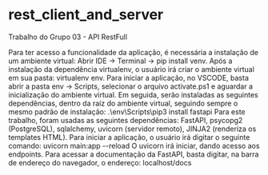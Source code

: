 # rest_client_and_server
Trabalho do Grupo 03 - API RestFull

Para ter acesso a funcionalidade da aplicação, é necessária a instalação de um ambiente virtual: Abrir IDE -> Terminal -> pip install venv.
Após a instalação da dependência virtualenv, o usuário irá criar o ambiente virtual em sua pasta: virtualenv env.
Para iniciar a aplicação, no VSCODE, basta abrir a pasta env -> Scripts, selecionar o arquivo activate.ps1 e aguardar a inicialização do ambiente virtual.
Em seguida, serão instaladas as seguintes dependências, dentro da raíz do ambiente virtual, seguindo sempre o mesmo padrão de instalação: .\env\Scripts\pip3 install fastapi
Para este trabalho, foram usadas as seguintes dependências: FastAPI, psycopg2 (PostgreSQL), sqlalchemy, uvicorn (servidor remoto), JINJA2 (renderiza os templates HTML).
Para iniciar a aplicação, o usuário irá digitar o seguinte comando: uvicorn main:app --reload
O uvicorn irá iniciar, dando acesso aos endpoints.
Para acessar a documentação da FastAPI, basta digitar, na barra de endereço do navegador, o endereço: localhost/docs
